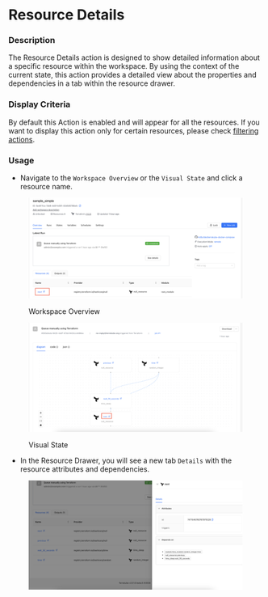 # Resource Details

### Description

The Resource Details action is designed to show detailed information about a specific resource within the workspace. By using the context of the current state, this action provides a detailed view about the properties and dependencies in a tab within the resource drawer.

### Display Criteria

By default this Action is enabled and will appear for all the resources. If you want to display this action only for certain resources, please check [filtering actions](../developing-actions/display-criteria.md).

### Usage

* Navigate to the `Workspace Overview` or the `Visual State` and click a resource name.&#x20;

<figure><img src="../../../../.gitbook/assets/image (3) (1) (1) (1).png" alt=""><figcaption><p>Workspace Overview</p></figcaption></figure>

<figure><img src="../../../../.gitbook/assets/image (1) (1) (1) (1) (1) (1) (1) (1).png" alt=""><figcaption><p>Visual State</p></figcaption></figure>

* In the Resource Drawer, you will see a new tab `Details` with the resource attributes and dependencies.

<figure><img src="../../../../.gitbook/assets/image (4) (1) (1) (1).png" alt=""><figcaption></figcaption></figure>
